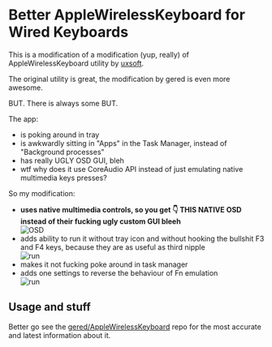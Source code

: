 # Better AppleWirelessKeyboard for Wired Keyboards

This is a modification of a modification (yup, really) of AppleWirelessKeyboard utility by [uxsoft](http://uxsoft.cz/projects/applewirelesskeyboard/).

The original utility is great, the modification by gered is even more awesome.

BUT. There is always some BUT.

The app:
  - is poking around in tray
  - is awkwardly sitting in "Apps" in the Task Manager, instead of "Background processes"
  - has really UGLY OSD GUI, bleh
  - wtf why does it use CoreAudio API instead of just emulating native multimedia keys presses?

So my modification:
  - **uses native multimedia controls, so you get 👇 THIS NATIVE OSD instead of their fucking ugly custom GUI bleeh**  
    ![OSD](http://i.imgur.com/w2S3bJ6.png)  
  - adds ability to run it without tray icon and without hooking the bullshit F3 and F4 keys, because they are as useful as third nipple  
    ![run](http://i.imgur.com/ATtx5tc.png)  
  - makes it not fucking poke around in task manager
  - adds one settings to reverse the behaviour of Fn emulation  
    ![run](http://i.imgur.com/u2K6Q7A.png)  


## Usage and stuff

Better go see the [gered/AppleWirelessKeyboard](https://github.com/gered/AppleWirelessKeyboard) repo for the most accurate and latest information about it.
